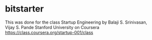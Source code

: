 bitstarter
==========
This was done for the class
Startup Engineering 
by Balaji S. Srinivasan, Vijay S. Pande 
Stanford University on Coursera
https://class.coursera.org/startup-001/class
